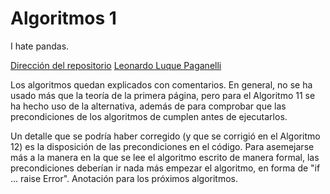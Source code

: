 # Algoritmos 1
I hate pandas.

[Dirección del repositorio](https://github.com/LeonardoLLP/algoritmos-individual1)
[Leonardo Luque Paganelli](https://github.com/LeonardoLLP)

Los algoritmos quedan explicados con comentarios. En general, no se ha usado más que la teoría de la primera página, pero para el Algoritmo 11 se ha hecho uso de la alternativa, además de para comprobar que las precondiciones de los algoritmos de cumplen antes de ejecutarlos.

Un detalle que se podría haber corregido (y que se corrigió en el Algoritmo 12) es la disposición de las precondiciones en el código. Para asemejarse más a la manera en la que se lee el algoritmo escrito de manera formal, las precondiciones deberían ir nada más empezar el algoritmo, en forma de "if ... raise Error". Anotación para los próximos algoritmos.